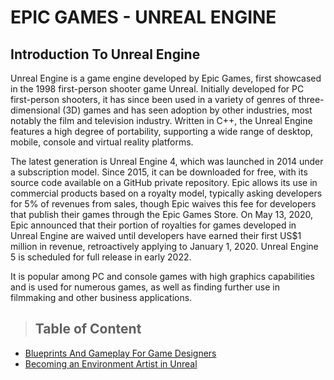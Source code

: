 # EPIC GAMES - UNREAL ENGINE

## Introduction To Unreal Engine

Unreal Engine is a game engine developed by Epic Games, first showcased in the 1998 first-person shooter game Unreal. Initially developed for PC first-person shooters, it has since been used in a variety of genres of three-dimensional (3D) games and has seen adoption by other industries, most notably the film and television industry. Written in C++, the Unreal Engine features a high degree of portability, supporting a wide range of desktop, mobile, console and virtual reality platforms.

The latest generation is Unreal Engine 4, which was launched in 2014 under a subscription model. Since 2015, it can be downloaded for free, with its source code available on a GitHub private repository. Epic allows its use in commercial products based on a royalty model, typically asking developers for 5% of revenues from sales, though Epic waives this fee for developers that publish their games through the Epic Games Store. On May 13, 2020, Epic announced that their portion of royalties for games developed in Unreal Engine are waived until developers have earned their first US$1 million in revenue, retroactively applying to January 1, 2020. Unreal Engine 5 is scheduled for full release in early 2022.

It is popular among PC and console games with high graphics capabilities and is used for numerous games, as well as finding further use in filmmaking and other business applications.

>## Table of Content

 - [Blueprints And Gameplay For Game Designers](Blueprints_And_Gameplay_For_Game_Designers.md)
 - [Becoming an Environment Artist in Unreal](Becoming_An_Environment_Artist_In_Unreal.md)

